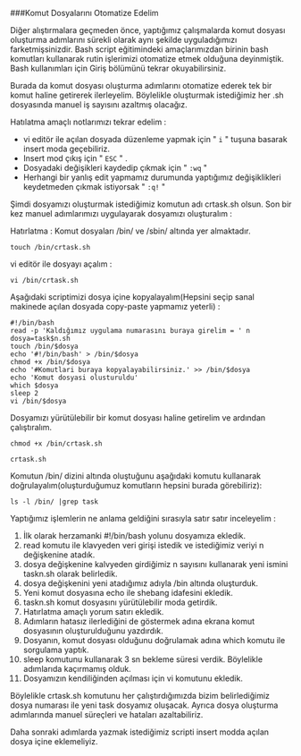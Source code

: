###Komut Dosyalarını Otomatize Edelim

Diğer alıştırmalara geçmeden önce, yaptığımız çalışmalarda komut dosyası oluşturma adımlarını sürekli olarak aynı şekilde uyguladığımızı farketmişsinizdir. Bash script eğitimindeki amaçlarımızdan birinin bash komutları kullanarak rutin işlerimizi otomatize etmek olduğuna deyinmiştik. Bash kullanımları için Giriş bölümünü tekrar okuyabilirsiniz.

Burada da komut dosyası oluşturma adımlarını otomatize ederek tek bir komut haline getirerek ilerleyelim. Böylelikle oluşturmak istediğimiz her .sh dosyasında manuel iş sayısını azaltmış olacağız.

Hatılatma amaçlı notlarımızı tekrar edelim :
-   vi editör ile açılan dosyada düzenleme yapmak için " `i` " tuşuna basarak insert moda geçebiliriz.
-   Insert mod çıkış için " `ESC` " .
-   Dosyadaki değişikleri kaydedip çıkmak için " `:wq` "
-   Herhangi bir yanlış edit yapmamız durumunda 
    yaptığımız değişiklikleri keydetmeden çıkmak istiyorsak " `:q!` "

Şimdi dosyamızı oluşturmak istediğimiz komutun adı crtask.sh olsun. Son bir kez manuel adımlarımızı uygulayarak dosyamızı oluşturalım :

Hatırlatma : Komut dosyaları /bin/ ve /sbin/ altında yer almaktadır.
```shell
touch /bin/crtask.sh
```
vi editör ile dosyayı açalım : 
```shell
vi /bin/crtask.sh
```

Aşağıdaki scriptimizi dosya içine kopyalayalım(Hepsini seçip sanal makinede açılan dosyada copy-paste yapmamız yeterli) :

```shell
#!/bin/bash
read -p 'Kaldığımız uygulama numarasını buraya girelim = ' n           
dosya=task$n.sh
touch /bin/$dosya
echo '#!/bin/bash' > /bin/$dosya
chmod +x /bin/$dosya
echo '#Komutlari buraya kopyalayabilirsiniz.' >> /bin/$dosya
echo 'Komut dosyasi olusturuldu'
which $dosya
sleep 2
vi /bin/$dosya
```

Dosyamızı yürütülebilir bir komut dosyası haline getirelim ve ardından çalıştıralım.
```shell
chmod +x /bin/crtask.sh
```
```shell
crtask.sh
```

Komutun /bin/ dizini altında oluştuğunu aşağıdaki komutu kullanarak doğrulayalım(oluşturduğumuz komutların hepsini burada görebiliriz):

```shell
ls -l /bin/ |grep task
```

Yaptığımız işlemlerin ne anlama geldiğini sırasıyla satır satır inceleyelim :

1)  İlk olarak herzamanki #!/bin/bash yolunu dosyamıza ekledik.
2)  read komutu ile klavyeden veri girişi istedik ve istediğimiz veriyi n değişkenine atadık.
3)  dosya değişkenine kalvyeden girdiğimiz n sayısını kullanarak yeni ismini taskn.sh olarak belirledik.
4)  dosya değişkenini yeni atadığımız adıyla /bin altında oluşturduk.
5)  Yeni komut dosyasına echo ile shebang idafesini ekledik.
6)  taskn.sh komut dosyasını yürütülebilir moda getirdik.
7)  Hatırlatma amaçlı yorum satırı ekledik.
8)  Adımların hatasız ilerlediğini de göstermek adına ekrana komut dosyasının oluşturulduğunu yazdırdık.
9)  Dosyanın, komut dosyası olduğunu doğrulamak adına which komutu ile sorgulama yaptık.
10) sleep komutunu kullanarak 3 sn bekleme süresi verdik. Böylelikle adımlarıda kaçırmamış olduk.
11) Dosyamızın kendiliğinden açılması için vi komutunu ekledik.

Böylelikle crtask.sh komutunu her çalıştırdığımızda bizim belirlediğimiz dosya numarası ile yeni task dosyamız oluşacak. Ayrıca dosya oluşturma adımlarında manuel süreçleri ve hataları azaltabiliriz. 

Daha sonraki adımlarda yazmak istediğimiz scripti insert modda açılan dosya içine eklemeliyiz. 


